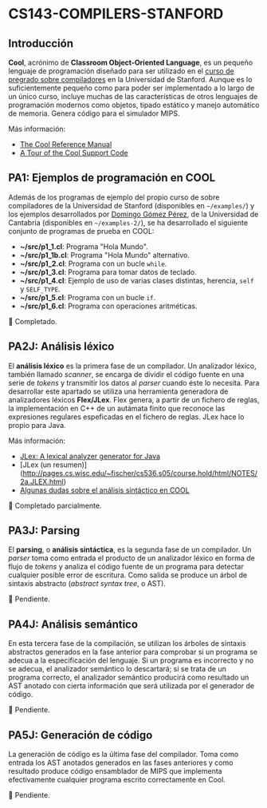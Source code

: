 # CS143-COMPILERS-STANFORD

## Introducción

**Cool**, acrónimo de **Classroom Object-Oriented Language**, es un pequeño lenguaje de programación diseñado para ser utilizado en el [curso de pregrado sobre compiladores](https://lagunita.stanford.edu/courses/Engineering/Compilers/Fall2014/info) en la Universidad de Stanford. Aunque es lo suficientemente pequeño como para poder ser implementado a lo largo de un único curso, incluye muchas de las características de otros lenguajes de programación modernos como objetos, tipado estático y manejo automático de memoria. Genera código para el simulador MIPS.

Más información:

* [The Cool Reference Manual](https://lagunita.stanford.edu/assets/courseware/v1/27e1a38f1161e61d91c25a4b1805489b/c4x/Engineering/Compilers/asset/cool_manual.pdf)
* [A Tour of the Cool Support Code](https://lagunita.stanford.edu/assets/courseware/v1/115f9c1f48cffa3192f23dc37c3a4eee/c4x/Engineering/Compilers/asset/cool-tour.pdf)


## PA1: Ejemplos de programación en COOL

Además de los programas de ejemplo del propio curso de sobre compiladores de la Universidad de Stanford (disponibles en `~/examples/`) y los ejemplos desarrollados por [Domingo Gómez Pérez](http://personales.unican.es/gomezd/cv/index.html), de la Universidad de Cantabria (disponibles en `~/examples-2/`), se ha desarrollado el siguiente conjunto de programas de prueba en COOL:

* **~/src/p1_1.cl**: Programa "Hola Mundo".
* **~/src/p1_1b.cl**: Programa "Hola Mundo" alternativo.
* **~/src/p1_2.cl**: Programa con un bucle `while`.
* **~/src/p1_3.cl**: Programa para tomar datos de teclado.
* **~/src/p1_4.cl**: Ejemplo de uso de varias clases distintas, herencia, `self` y `SELF_TYPE`.
* **~/src/p1_5.cl**: Programa con un bucle `if`.
* **~/src/p1_6.cl**: Programa con operaciones aritméticas.

&#x1F535; Completado.


## PA2J: Análisis léxico

El **análisis léxico** es la primera fase de un compilador. Un analizador léxico, también llamado *scanner*, se encarga de dividir el código fuente en una serie de *tokens* y transmitir los datos al *parser* cuando éste lo necesita. Para desarrollar este apartado se utiliza una herramienta generadora de analizadores léxicos **Flex/JLex**. Flex genera, a partir de un fichero de reglas, la implementación en C++ de un autámata finito que reconoce las expresiones regulares espeficadas en el fichero de reglas. JLex hace lo propio para Java.

Más información:

* [JLex: A lexical analyzer generator for Java](https://www.cs.princeton.edu/~appel/modern/java/JLex/current/manual.html)
* [JLex (un resumen)] (http://pages.cs.wisc.edu/~fischer/cs536.s05/course.hold/html/NOTES/2a.JLEX.html)
* [Algunas dudas sobre el análisis sintáctico en COOL](https://groups.google.com/forum/#!topic/ucb.class.cs164/vCfBi-kkieg)

&#x1F535; Completado parcialmente.


## PA3J: Parsing

El **parsing**, o **análisis sintáctica**, es la segunda fase de un compilador. Un *parser* toma como entrada el producto de un analizador léxico en forma de flujo de *tokens* y analiza el código fuente de un programa para detectar cualquier posible error de escritura. Como salida se produce un árbol de sintaxis abstracto (*abstract syntax tree*, o AST).

&#x1F534; Pendiente.


## PA4J: Análisis semántico

En esta tercera fase de la compilación, se utilizan los árboles de sintaxis abstractos generados en la fase anterior para comprobar si un programa se adecua a la especificación del lenguaje. Si un programa es incorrecto y no se adecua, el analizador semántico lo descartará; si se trata de un programa correcto, el analizador semántico producirá como resultado un AST anotado con cierta información que será utilizada por el generador de código.

&#x1F534; Pendiente.


## PA5J: Generación de código

La generación de código es la última fase del compilador. Toma como entrada los AST anotados generados en las fases anteriores y como resultado produce código ensamblador de MIPS que implementa efectivamente cualquier programa escrito correctamente en Cool.

&#x1F534; Pendiente.
